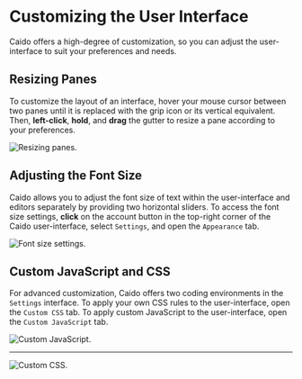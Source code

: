 # Customizing the User Interface

Caido offers a high-degree of customization, so you can adjust the user-interface to suit your preferences and needs.

## Resizing Panes

To customize the layout of an interface, hover your mouse cursor between two panes until it is replaced with the grip icon <code><Icon icon="fas fa-arrow-left" /><Icon icon="fas fa-grip-lines-vertical" /><Icon icon="fas fa-arrow-right" /></code> or its vertical equivalent. Then, **left-click**, **hold**, and **drag** the gutter to resize a pane according to your preferences.

<img alt="Resizing panes." src="/_images/general_usage_resize.png" center>

## Adjusting the Font Size

Caido allows you to adjust the font size of text within the user-interface and editors separately by providing two horizontal sliders. To access the font size settings, **click** on the account button <code><Icon icon="fas fa-user" /></code> in the top-right corner of the Caido user-interface, select `Settings`, and open the `Appearance` tab.

<img alt="Font size settings." src="/_images/general_usage_font_size.png" center>

## Custom JavaScript and CSS

For advanced customization, Caido offers two coding environments in the `Settings` interface. To apply your own CSS rules to the user-interface, open the `Custom CSS` tab. To apply custom JavaScript to the user-interface, open the `Custom JavaScript` tab.

<img alt="Custom JavaScript." src="/_images/general_usage_js.png" center>

---

<img alt="Custom CSS." src="/_images/general_usage_css.png" center>
